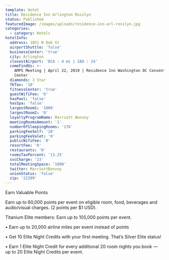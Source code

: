 ```yaml
---
template: Hotel
title: Residence Inn Arlington Rosslyn
status: Published
featuredImage: /images/uploads/residence-inn-arl-rosslyn.jpg
categories:
  - category: Hotels
hotelInfo:
  address: 1651 N Oak St
  airportShuttle: 'false'
  businessCenter: 'true'
  city: Arlington
  closestAirport: 'DCA : 4 mi | IAD : 24'
  comeFindUs: >-
    AMPS Meeting | April 22, 2019 | Residence Inn Washington DC Convention
    Center
  diamonds: 3 Star
  fbTax: '10'
  fitnessCenter: 'true'
  guestWifiFee: '0'
  hasPool: 'false'
  hasSpa: 'false'
  largestRoom1: '1000'
  largestRoom2: '0'
  loyaltyProgramName: Marriott Bonvoy
  meetingRoomsAmount: '1'
  numberOfSleepingRooms: '176'
  parkingFeeSelf: '20'
  parkingFeeValet: '0'
  publicWifiFee: '0'
  resortFee: '0'
  restaurants: '0'
  roomsTaxPercent: '13.25'
  svcCharge: '23'
  totalMeetingSpace: '1000'
  twitter: MarriottBonvoy
  unionStatus: 'false'
  zip: '22209'
---
```

Earn Valuable Points

Earn up to 60,000 points per event on eligible room, food, beverages and audio/visual charges. (2 points per $1 USD). 

Titanium Elite members: Earn up to 105,000 points per event.

•	Earn up to 20,000 airline miles per event instead of points

•	Get 10 Elite Night Credits with your first meeting. That’s Silver Elite status!

•	Earn 1 Elite Night Credit for every additional 20 room nights you book — up to 20 Elite Night Credits per event.
